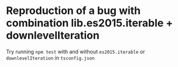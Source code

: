 # Reproduction of a bug with combination lib.es2015.iterable + downlevelIteration

Try running `npm test` with and without `es2015.iterable` or `downlevelIteration` in `tsconfig.json`

